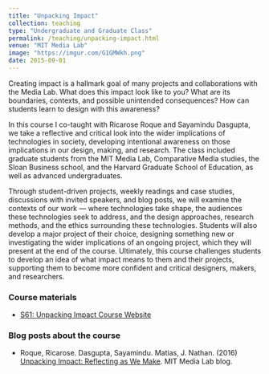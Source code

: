 ```yaml
---
title: "Unpacking Impact"
collection: teaching
type: "Undergraduate and Graduate Class"
permalink: /teaching/unpacking-impact.html
venue: "MIT Media Lab"
image: "https://imgur.com/G1GMWkh.png"
date: 2015-09-01
---
```

Creating impact is a hallmark goal of many projects and collaborations with the Media Lab. What does this impact look like to you? What are its boundaries, contexts, and possible unintended consequences? How can students learn to design with this awareness?

In this course I co-taught with Ricarose Roque and Sayamindu Dasgupta, we take a reflective and critical look into the wider implications of technologies in society, developing intentional awareness on those implications in our design, making, and research. The class included graduate students from the MIT Media Lab, Comparative Media studies, the Sloan Business school, and the Harvard Graduate School of Education, as well as advanced undergraduates.

Through student-driven projects, weekly readings and case studies, discussions with invited speakers, and blog posts, we will examine the contexts of our work — where technologies take shape, the audiences these technologies seek to address, and the design approaches, research methods, and the ethics surrounding these technologies. Students will also develop a major project of their choice, designing something new or investigating the wider implications of an ongoing project, which they will present at the end of the course. Ultimately, this course challenges students to develop an idea of what impact means to them and their projects, supporting them to become more confident and critical designers, makers, and researchers.

### Course materials
* [S61: Unpacking Impact Course Website](http://s61.media.mit.edu/syllabus.html)

### Blog posts about the course
* Roque, Ricarose. Dasgupta, Sayamindu. Matias, J. Nathan. (2016) [Unpacking Impact: Reflecting as We Make](https://medium.com/mit-media-lab/unpacking-impact-reflecting-as-we-make-a4808a1848fc). MIT Media Lab blog.
